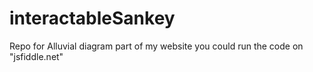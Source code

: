 # interactableSankey
Repo for Alluvial diagram part of my website 
you could run the code on "jsfiddle.net"
